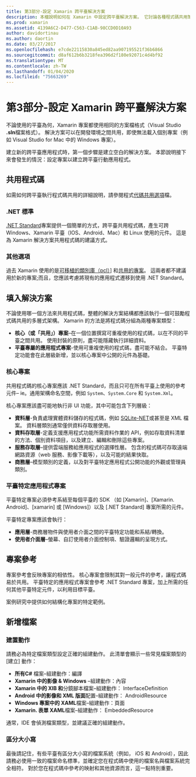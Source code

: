 ```yaml
---
title: 第3部分-設定 Xamarin 跨平臺解決方案
description: 本檔說明如何在 Xamarin 中設定跨平臺解決方案。 它討論各種程式碼共用策略，例如共用專案和 .NET Standard。
ms.prod: xamarin
ms.assetid: 4139A6C2-D477-C563-C1AB-98CCD0D10A93
author: davidortinau
ms.author: daortin
ms.date: 03/27/2017
ms.openlocfilehash: e7cde22115830a845ed82aa907195521f36b6866
ms.sourcegitcommit: d8af612b6b3218fea396d2f180e92071c4d4bf92
ms.translationtype: MT
ms.contentlocale: zh-TW
ms.lasthandoff: 01/04/2020
ms.locfileid: "75663269"
---
```

# <a name="part-3---setting-up-a-xamarin-cross-platform-solution"></a>第3部分-設定 Xamarin 跨平臺解決方案

不論使用的平臺為何，Xamarin 專案都使用相同的方案檔格式（Visual Studio **.sln**檔案格式）。 解決方案可以在開發環境之間共用，即使無法載入個別專案（例如 Visual Studio for Mac 中的 Windows 專案）。

建立新的跨平臺應用程式時，第一個步驟是建立空白的解決方案。 本節說明接下來會發生的情況：設定專案以建立跨平臺行動應用程式。

## <a name="sharing-code"></a>共用程式碼

如需如何跨平臺執行程式碼共用的詳細說明，請參閱程式[代碼共用選項](~/cross-platform/app-fundamentals/code-sharing.md)檔。

### <a name="net-standard"></a>.NET 標準

[.NET Standard](~/cross-platform/app-fundamentals/net-standard.md)專案提供一個簡單的方式，跨平臺共用程式碼，產生可跨 Windows、Xamarin 平臺（IOS、Android、Mac）和 Linux 使用的元件。
這是為 Xamarin 解決方案共用程式碼的建議方式。

### <a name="other-options"></a>其他選項

過去 Xamarin 使用的是[可移植的類別庫（pcl）](~/cross-platform/app-fundamentals/pcl.md)] 和[共用的專案](~/cross-platform/app-fundamentals/shared-projects.md)。 這兩者都不建議用於新的專案;而且，您應該考慮將現有的應用程式遷移到使用 .NET Standard。

## <a name="populating-the-solution"></a>填入解決方案

不論使用哪一個方法來共用程式碼，整體的解決方案結構都應該執行一個可鼓勵程式碼共用的多層式架構。
Xamarin 的方法是將程式碼分組為兩種專案類型：

- **核心（或「共用」）專案**–在一個位置撰寫可重複使用的程式碼，以在不同的平臺之間共用。 使用封裝的原則，盡可能隱藏執行詳細資料。
- **平臺專屬的應用程式專案**-使用可重複使用的程式碼，盡可能不結合。 平臺特定功能會在此層級新增，並以核心專案中公開的元件為基礎。

### <a name="core-project"></a>核心專案

共用程式碼的核心專案應該 .NET Standard，而且只可在所有平臺上使用的參考元件– ie。通用架構命名空間，例如 `System`、`System.Core` 和 `System.Xml`。

核心專案應該盡可能地執行非 UI 功能，其中可能包含下列層級：

- **資料層**-負責處理實體資料儲存的程式碼，例如 [SQLite-NET](https://www.nuget.org/packages/sqlite-net-pcl/)或甚至是 XML 檔案。 資料層類別通常僅供資料存取層使用。
- **資料存取層**-定義支援應用程式功能所需資料作業的 API，例如存取資料清單的方法、個別資料項目，以及建立、編輯和刪除這些專案。
- **服務存取層**–提供雲端服務給應用程式的選擇性層。 包含的程式碼可存取遠端網路資源（web 服務、影像下載等），以及可能的結果快取。
- **商務層**–模型類別的定義，以及對平臺特定應用程式公開功能的外觀或管理員類別。

### <a name="platform-specific-application-projects"></a>平臺特定應用程式專案

平臺特定專案必須參考系結至每個平臺的 SDK （如 [Xamarin]、[Xamarin. Android]、[xamarin] 或 [Windows]）以及 [.NET Standard] 專案所需的元件。

平臺特定專案應該會執行：

- **應用層**-商務層物件與使用者介面之間的平臺特定功能和系結/轉換。
- **使用者介面層**–螢幕、自訂使用者介面控制項、驗證邏輯的呈現方式。

## <a name="project-references"></a>專案參考

專案參考會反映專案的相依性。 核心專案會限制其對一般元件的參考，讓程式碼易於共用。
平臺特定的應用程式專案會參考 .NET Standard 專案，加上所需的任何其他平臺特定元件，以利用目標平臺。

案例研究中提供如何結構化專案的特定範例。

## <a name="adding-files"></a>新增檔案

### <a name="build-action"></a>建置動作

請務必為特定檔案類型設定正確的組建動作。 此清單會顯示一些常見檔案類型的 [建立] 動作：

- **所有C#** 檔案–組建動作：編譯
- **Xamarin 中的影像 & Windows** –組建動作：內容
- **Xamarin 中的 XIB 和**分鏡腳本檔案–組建動作： InterfaceDefinition
- **Android 中的影像和 XML 版面**配置–組建動作： AndroidResource
- **Windows 專案中的 XAML**檔案–組建動作：頁面
- **Xamarin. 表單 XAML**檔案–組建動作： EmbeddedResource

通常，IDE 會偵測檔案類型，並建議正確的組建動作。

### <a name="case-sensitivity"></a>區分大小寫

最後請記住，有些平臺有區分大小寫的檔案系統（例如，
iOS 和 Android），因此請務必使用一致的檔案命名標準，並確定您在程式碼中使用的檔案名與檔案系統完全相符。 對於您在程式碼中參考的映射和其他資源而言，這一點特別重要。
